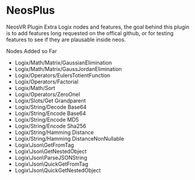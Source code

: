 # NeosPlus
NeosVR Plugin Extra Logix nodes and features, the goal behind this plugin is to add features long requested on the offical github,
or for testing features to see if they are plausable inside neos.

Nodes Added so Far
- Logix/Math/Matrix/GaussianElimination
- Logix/Math/Matrix/GaussJordanElimination
- Logix/Operators/EulersTotientFunction
- Logix/Operators/Factorial
- Logix/Math/Sort
- Logix/Operators/ZeroOneI
- Logix/Slots/Get Grandparent
- Logix/String/Decode Base64
- Logix/String/Encode Base64
- Logix/String/Encode MD5
- Logix/String/Encode Sha256
- Logix/String/Hamming Distance
- Logix/String/Hamming DistanceNonNullable
- Logix\Json\GetFromTag
- Logix\Json\GetNestedObject
- Logix\Json\ParseJSONString
- Logix\Json\QuickGetFromTag
- Logix\Json\QuickGetNestedObject
